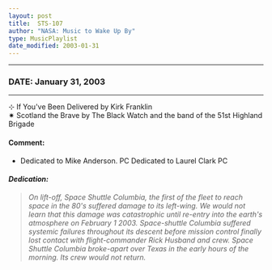 ```yaml
---
layout: post
title:  STS-107
author: "NASA: Music to Wake Up By"
type: MusicPlaylist
date_modified: 2003-01-31
---
```


----
### DATE: January 31, 2003
----
⊹ If You've Been Delivered by Kirk Franklin  &nbsp;<br />✷ Scotland the Brave by The Black Watch and the band of the 51st Highland Brigade

#### Comment:
* Dedicated to Mike Anderson. PC
Dedicated to Laurel Clark PC

#### *Dedication:*
> *On lift-off, Space Shuttle Columbia, the first of the fleet to reach space in the 80's suffered damage to its left-wing. We would not learn that this damage was catastrophic until re-entry into the earth's atmosphere on February 1 2003. Space-shuttle Columbia suffered systemic failures throughout its descent before mission control finally lost contact with flight-commander Rick Husband and crew. Space Shuttle Columbia broke-apart over Texas in the early hours of the morning. Its crew would not return.*
